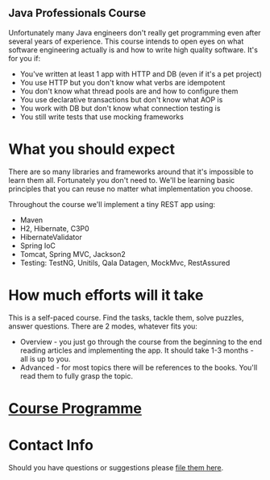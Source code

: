 Java Professionals Course
-----------------

Unfortunately many Java engineers don't really get programming even after several years of experience. 
This course intends to open eyes on what software engineering actually is and how to write high quality
software. It's for you if:
 
- You've written at least 1 app with HTTP and DB (even if it's a pet project)
- You use HTTP but you don't know what verbs are idempotent
- You don't know what thread pools are and how to configure them
- You use declarative transactions but don't know what AOP is
- You work with DB but don't know what connection testing is
- You still write tests that use mocking frameworks

# What you should expect

There are so many libraries and frameworks around that it's impossible to learn them all. Fortunately you don't need to.
We'll be learning basic principles that you can reuse no matter what implementation you choose.

Throughout the course we'll implement a tiny REST app using:

* Maven
* H2, Hibernate, C3P0 
* HibernateValidator
* Spring IoC
* Tomcat, Spring MVC, Jackson2
* Testing: TestNG, Unitils, Qala Datagen, MockMvc, RestAssured

# How much efforts will it take

This is a self-paced course. Find the tasks, tackle them, solve puzzles, answer questions. There are 2 modes, whatever 
fits you:

* Overview - you just go through the course from the beginning to the end reading articles and implementing the app. 
It should take 1-3 months - all is up to you.
* Advanced - for most topics there will be references to the books. You'll read them to fully grasp the topic.

# [Course Programme](docs/programme.md)

# Contact Info

Should you have questions or suggestions please [file them here](https://github.com/qala-io/qala-java-course/issues/new).
